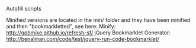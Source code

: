 Autofill scripts

Minified versions are located in the min/ folder and they have been
minified and then "bookmarkletted", see here:
Minify: http://gpbmike.github.io/refresh-sf/
jQuery Bookmarklet Generator: http://benalman.com/code/test/jquery-run-code-bookmarklet/
